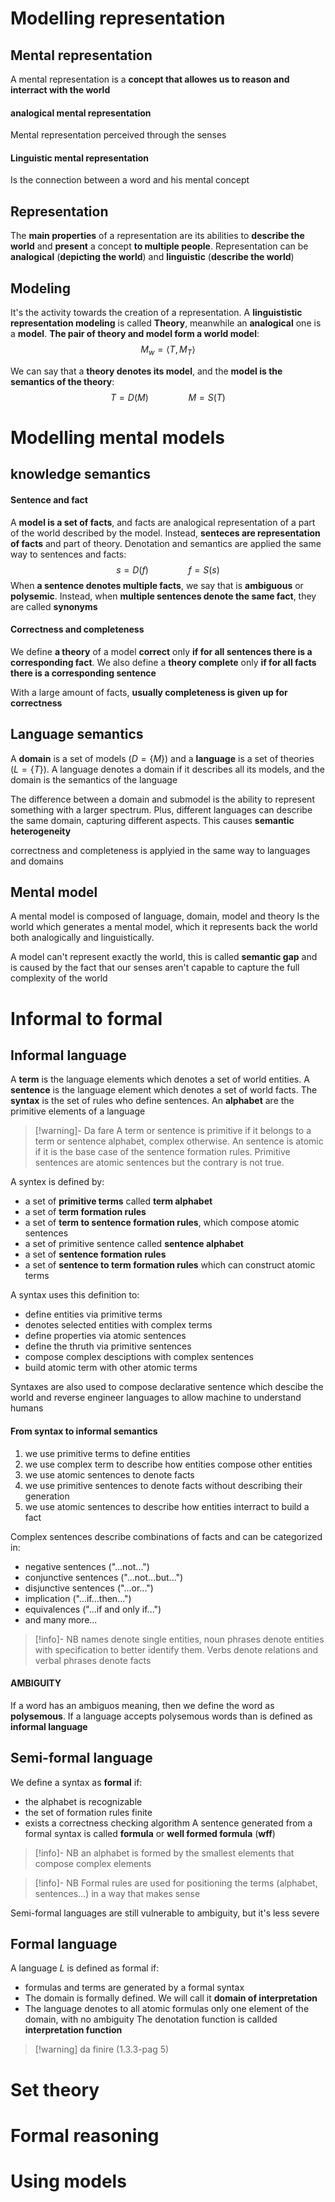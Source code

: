 # Modelling representation
## Mental representation
A mental representation is a **concept that allowes us to reason and interract with the world**

#### analogical mental representation
Mental representation perceived through the senses

#### Linguistic mental representation
Is the connection between a word and his mental concept

## Representation
The **main properties** of a representation are its abilities to **describe the world** and **present** a concept **to multiple people**.
Representation can be **analogical** (**depicting the world**) and **linguistic** (**describe the world**)

## Modeling
It's the activity towards the creation of a representation. A **linguististic representation modeling** is called **Theory**, meanwhile an **analogical** one is a **model**. 
**The pair of theory and model form a world model**:
$$M_{w}=\langle T,M_{T}\rangle$$

We can say that a **theory denotes its model**, and the **model is the semantics of the theory**:
$$T=D(M)\qquad\qquad M=S(T)$$
# Modelling mental models
## knowledge semantics
#### Sentence and fact
A **model is a set of facts**, and facts are analogical representation of a part of the world described by the model.
Instead, **senteces are representation of facts** and part of theory. 
Denotation and semantics are applied the same way to sentences and facts:
$$s=D(f)\qquad\qquad f=S(s)$$
When **a sentence denotes multiple facts**, we say that is **ambiguous** or **polysemic**. Instead, when **multiple sentences denote the same fact**, they are called **synonyms**

#### Correctness and completeness
We define **a theory** of a model **correct** only **if for all sentences there is a corresponding fact**.
We also define a **theory complete** only **if for all facts there is a corresponding sentence**

With a large amount of facts, **usually completeness is given up for correctness**

## Language semantics
A **domain** is a set of models ($D=\{M\}$) and a **language** is a set of theories ($L=\{T\}$). 
A language denotes a domain if it describes all its models, and the domain is the semantics of the language

The difference between a domain and submodel is the ability to represent something with a larger spectrum. Plus, different  languages can describe the same domain, capturing different aspects. This causes **semantic heterogeneity** 

correctness and completeness is applyied in the same way to languages and domains

## Mental model
A mental model is composed of language, domain, model and theory
Is the world which generates a mental model, which it represents back the world both analogically and linguistically.

A model can't represent exactly the world, this is called **semantic gap** and is caused by the fact that our senses aren't capable to capture the full complexity of the world

# Informal to formal
## Informal language
A **term** is the language elements which denotes a set of world entities. A **sentence** is the language element which denotes a set of world facts.
The **syntax** is the set of rules who define sentences. An **alphabet** are the primitive elements of a language
> [!warning]- Da fare
> A term or sentence is primitive if it belongs to a term
or sentence alphabet, complex otherwise. An sentence is atomic if it is the base
case of the sentence formation rules. Primitive sentences are atomic sentences
but the contrary is not true.

A syntex is defined by:
- a set of **primitive terms** called **term alphabet**
- a set of **term formation rules** 
- a set of **term to sentence formation rules**, which compose atomic sentences
- a set of primitive sentence called **sentence alphabet**
- a set of **sentence formation rules**
- a set of **sentence to term formation rules** which can construct atomic terms

A syntax uses this definition to:
- define entities via primitive terms
- denotes selected entities with complex terms
- define properties via atomic sentences
- define the thruth via primitive sentences
- compose complex desciptions with complex sentences
- build atomic term with other atomic terms

Syntaxes are also used to compose declarative sentence which descibe the world and reverse engineer languages to allow machine to understand humans

#### From syntax to informal semantics
1. we use primitive terms to define entities
2. we use complex term to describe how entities compose other entities
3. we use atomic sentences to denote facts
4. we use primitive sentences to denote facts without describing their generation
5. we use atomic sentences to describe how entities interract to build a fact

Complex sentences describe combinations of facts and can be categorized in:
- negative sentences ("...not...")
- conjunctive sentences ("...not...but...")
- disjunctive sentences ("...or...")
- implication ("...if...then...")
- equivalences ("...if and only if...")
- and many more... 

> [!info]- NB
> names denote single entities, noun phrases denote entities with specification to better identify them. Verbs denote relations and verbal phrases denote facts

#### AMBIGUITY
If a word has an ambiguos meaning, then we define the word as **polysemous**. If a language accepts polysemous words than is defined as **informal language**

## Semi-formal language
We define a syntax as **formal** if:
- the alphabet is recognizable
- the set of formation rules finite
- exists a correctness checking algorithm
A sentence generated from a formal syntax is called **formula** or **well formed formula** (**wff**)


> [!info]- NB
> an alphabet is formed by the smallest elements that compose complex elements

> [!info]- NB
> Formal rules are used for positioning the terms (alphabet, sentences...) in a way that makes sense

Semi-formal languages are still vulnerable to ambiguity, but it's less severe

## Formal language
A language $L$ is defined as formal if:
- formulas and terms are generated by a formal syntax
- The domain is formally defined. We will call it **domain of interpretation**
- The language denotes to all atomic formulas only one element of the domain, with no ambiguity
The denotation function is callded **interpretation function**


> [!warning] da finire (1.3.3-pag 5)

# Set theory
# Formal reasoning
# Using models